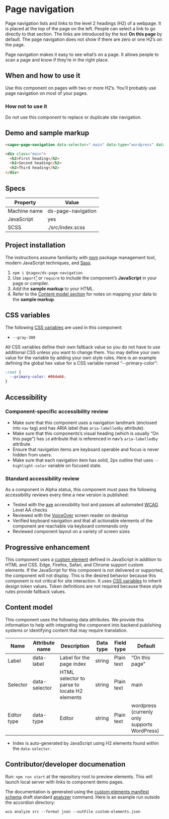# Page navigation

Page navigation lists and links to the level 2 headings (H2) of a webpage. It is placed at the top of the page on the left. People can select a link to go directly to that section. The links are introduced by the text **On this page** by default. The page navigation does not show if there are zero or one H2’s on the page.

Page navigation makes it easy to see what’s on a page. It allows people to scan a page and know if they’re in the right place.

## When and how to use it

Use this component on pages with two or more H2’s. You’ll probably use page navigation on most of your pages.

### How not to use it

Do not use this component to replace or duplicate site navigation.

## Demo and sample markup

<html-preview>

```html preview
<cagov-page-navigation data-selector=".main" data-type="wordpress" data-label="On this page"></cagov-page-navigation>

<div class="main">
  <h2>First heading</h2>
  <h2>Second heading</h2>
  <h2>Third heading</h2>
</div>
```

</html-preview>

## Specs

| Property     | Value                 |
| ------------ | --------------------- |
| Machine name | ds-page-navigation    |
| JavaScript   | yes                   |
| SCSS         | ./src/index.scss      |

## Project installation

The instructions assume familiarity with [npm](https://npmjs.com) package management tool, modern JavaScript techniques, and [Sass](https://sass-lang.com/).

1. `npm i @cagov/ds-page-navigation`
2. Use `import`[¹](/footnotes/#footnote1) or `require` to include the component’s **JavaScript** in your page or compiler.
3. Add the **sample markup** to your HTML.
4. Refer to the [Content model section](#content-model) for notes on mapping your data to the **sample markup**.

## CSS variables

The following [CSS variables](https://developer.mozilla.org/en-US/docs/Web/CSS/Using_CSS_custom_properties) are used in this component:

- `--gray-300`

All CSS variables define their own fallback value so you do not have to use additional CSS unless you want to change them. You may define your own value for the variable by adding your own style rules. Here is an example defining the global hex value for a CSS variable named “--primary-color”:

```css
:root {
  --primary-color: #064e66;
}
```

## Accessibility

### Component-specific accessibility review

- Make sure that this component uses a navigation landmark (enclosed into `nav` tag) and has ARIA label (has `aria-labelledby` attribute).
- Make sure that this components’s visual heading (which is usually “On this page”) has `id` attribute that is referenced in nav’s `aria-labelledby` attribute.
- Ensure that navigation items are keyboard operable and focus is never hidden from users.
- Make sure that each navigation item has solid, 2px outline that uses `--highlight-color` variable on focused state.

### Standard accessibility review

As a component in Alpha status, this component must pass the following accessibility reviews every time a new version is published:

- Tested with the [axe](https://www.deque.com/axe/) accessibility tool and passes all automated [WCAG](https://www.w3.org/TR/WCAG21/) Level AA checks
- Reviewed with the [VoiceOver](https://www.apple.com/voiceover/info/guide/_1121.html) screen reader on desktop
- Verified keyboard navigation and that all actionable elements of the component are reachable via keyboard commands only
- Reviewed component layout on a variety of screen sizes

## Progressive enhancement

This component uses a [custom element](https://developer.mozilla.org/en-US/docs/Web/Web_Components/Using_custom_elements) defined in JavaScript in addition to HTML and CSS. Edge, Firefox, Safari, and Chrome support custom elements. If the JavaScript for this component is not delivered or supported, the component will not display. This is the desired behavior because this component is not critical for site interaction. It uses [CSS variables](<https://developer.mozilla.org/en-US/docs/Web/CSS/var()#syntax>) to inherit design token values. Token definitions are not required because these style rules provide fallback values.

<a name="content-model"></a>

## Content model

This component uses the following data attributes. We provide this information to help with integrating the component into backend publishing systems or identifying content that may require translation.

| Name        | Attribute name | Description                                  | Data type | Field type | Default                                      |
| ----------- | -------------- | -------------------------------------------- | --------- | ---------- | -------------------------------------------- |
| Label       | data-label     | Label for the page index                     | string    | Plain text | “On this page”                               |
| Selector    | data-selector  | HTML selector to parse to locate H2 elements | string    | Plain text | main                                         |
| Editor type | data-type      | Editor                                       | string    | Plain text | wordpress (currenly only supports WordPress) |

- Index is auto-generated by JavaScript using H2 elements found within the `data-selector`.

## Contributor/developer documenation

Run: `npm run start` at the repository root to preview elements. This will launch local server with links to component demo pages.

The documentation is generated using the <a href="https://github.com/webcomponents/custom-elements-manifest">custom elements manifest schema</a> draft standard <a href="https://github.com/runem/web-component-analyzer">analyzer</a> command. Here is an example run outside the accordion directory:

```html preview
wca analyze src --format json --outFile custom-elements.json
```
